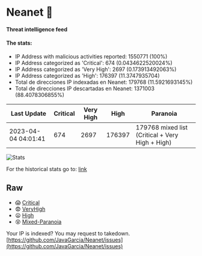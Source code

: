 # Neanet :hocho:
#### Threat intelligence feed
#### The stats:

- IP Address with malicious activities reported: 1550771 (100%)
- IP Address categorized as 'Critical':  674 (0.0434622520024%)
- IP Address categorized as 'Very High':  2697 (0.173913492063%)
- IP Address categorized as 'High':  176397 (11.3747935704)
- Total de direcciones IP indexadas en Neanet:  179768 (11.5921693145%)
- Total de direcciones IP descartadas en Neanet:  1371003 (88.4078306855%)

| Last Update | Critical | Very High | High | Paranoia |
| --- | --- | --- | --- | --- |
| 2023-04-04 04:01:41 | 674 | 2697 | 176397 | 179768 mixed list (Critical + Very High + High)|

![Stats](https://docs.google.com/spreadsheets/d/e/2PACX-1vSnaNMIXVabIpDJjufMlzH7poXnshF3mgd8Is1g9ytUEzVsP5my4Trn8f-xkoLLQ38xpL3HtmUexLo6/pubchart?oid=501124687&format=image)

For the historical stats go to: [link](/stats.csv)
## Raw
- :scream: [Critical](https://raw.githubusercontent.com/JavaGarcia/Neanet/master/blacklists/neanet_critical.txt)
- :fearful: [VeryHigh](https://raw.githubusercontent.com/JavaGarcia/Neanet/master/blacklists/neanet_veryHigh.txtt)
- :frowning: [High](https://raw.githubusercontent.com/JavaGarcia/Neanet/master/blacklists/neanet_high.txt)
- :dizzy_face: [Mixed-Paranoia](https://raw.githubusercontent.com/JavaGarcia/Neanet/master/blacklists/neanet_all.txt)


Your IP is indexed? You may request to takedown. [https://github.com/JavaGarcia/Neanet/issues](https://github.com/JavaGarcia/Neanet/issues)




































































































































































































































































































































































































































































































































































































































































































































































































































































































































































































































































































































































































































































































































































































































































































































































































































































































































































































































































































































































































































































































































































































































































































































































































































































































































































































































































































































































































































































































































































































































































































































































































































































































































































































































































































































































































































































































































































































































































































































































































































































































































































































































































































































































































































































































































































































































































































































































































































































































































































































































































































































































































































































































































































































































































































































































































































































































































































































































































































































































































































































































































































































































































































































































































































































































































































































































































































































































































































































































































































































































































































































































































































































































































































































































































































































































































































































































































































































































































































































































































































































































































































































































































































































































































































































































































































































































































































































































































































































































































































































































































































































































































































































































































































































































































































































































































































































































































































































































































































































































































































































































































































































































































































































































































































































































































































